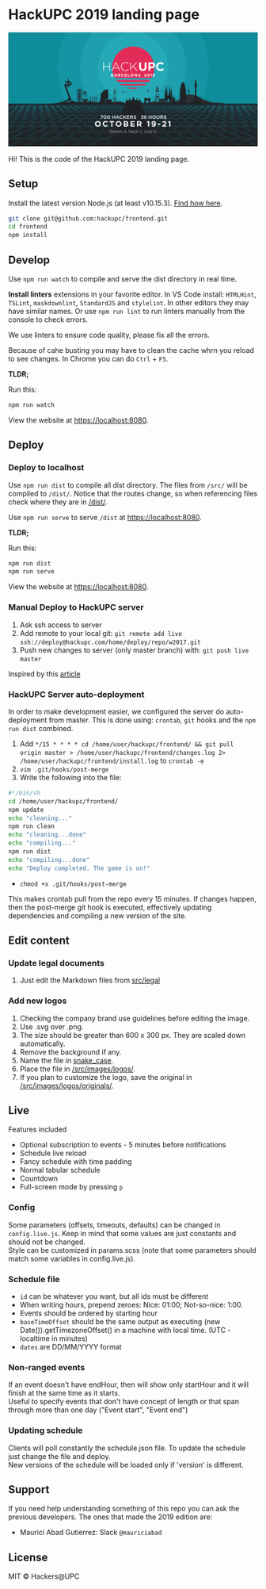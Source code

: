 # HackUPC 2019 landing page
![HackUPC 2019 landing preview](src/images/cover.png)

Hi! This is the code of the HackUPC 2019 landing page.

## Setup

Install the latest version Node.js (at least v10.15.3). [Find how here](https://nodejs.org/en/download/package-manager/).

```sh
git clone git@github.com:hackupc/frontend.git
cd frontend
npm install
```

## Develop

Use `npm run watch` to compile and serve the dist directory in real time.

**Install linters** extensions in your favorite editor. In VS Code install: `HTMLHint`, `TSLint`, `maskdownlint`, `StandardJS` and `stylelint`. In other editors they may have similar names.
Or use `npm run lint` to run linters manually from the console to check errors.

We use linters to ensure code quality, please fix all the errors.

Because of cahe busting you may have to clean the cache whrn you reload to see changes. In Chrome you can do `Ctrl` + `F5`.

**TLDR;**

Run this:

```sh
npm run watch
```

View the website at [https://localhost:8080](https://localhost:8080).

## Deploy

### Deploy to localhost

Use `npm run dist` to compile all dist directory.
The files from `/src/` will be compiled to `/dist/`. Notice that the routes change, so when referencing files check where they are in [/dist/](/dist/]).

Use `npm run serve` to serve `/dist` at [https://localhost:8080](https://localhost:8080).

**TLDR;**

Run this:

```sh
npm run dist
npm run serve
```

View the website at [https://localhost:8080](https://localhost:8080).

### Manual Deploy to HackUPC server

1. Ask ssh access to server
1. Add remote to your local git: `git remote add live ssh://deploy@hackupc.com/home/deploy/repo/w2017.git`
1. Push new changes to server (only master branch) with: `git push live master`

Inspired by this [article](https://www.digitalocean.com/community/tutorials/how-to-set-up-automatic-deployment-with-git-with-a-vps)

### HackUPC Server auto-deployment

In order to make development easier, we configured the server do auto-deployment from master. This is done using: `crontab`, `git` hooks and the `npm run dist` combined.

1. Add `*/15 * * * * cd /home/user/hackupc/frontend/ && git pull origin master > /home/user/hackupc/frontend/changes.log 2> /home/user/hackupc/frontend/install.log` to `crontab -e`
1. `vim .git/hooks/post-merge`
1. Write the following into the file:

```sh
#!/bin/sh
cd /home/user/hackupc/frontend/
npm update
echo "cleaning..."
npm run clean
echo "cleaning...done"
echo "compiling..."
npm run dist
echo "compiling...done"
echo "Deploy completed. The game is on!"
```

- `chmod +x .git/hooks/post-merge`

This makes crontab pull from the repo every 15 minutes. If changes happen, then the post-merge git hook is executed, effectively updating dependencies and compiling a new version of the site.

## Edit content

### Update legal documents

1. Just edit the Markdown files from [src/legal](src/legal)

### Add new logos

1. Checking the company brand use guidelines before editing the image.
1. Use .svg over .png.
1. The size should be greater than 600 x 300 px. They are scaled down automatically.
1. Remove the background if any.
1. Name the file in [snake_case](https://medium.com/swlh/string-case-styles-camel-pascal-snake-and-kebab-case-981407998841).
1. Place the file in [/src/images/logos/](/src/images/logos/).
1. If you plan to customize the logo, save the original in [/src/images/logos/originals/](/src/images/logos/originals/).

## Live

Features included

- Optional subscription to events - 5 minutes before notifications
- Schedule live reload
- Fancy schedule with time padding
- Normal tabular schedule
- Countdown
- Full-screen mode by pressing `p`

### Config

Some parameters (offsets, timeouts, defaults) can be changed in `config.live.js`. Keep in mind that some values are just constants and should not be changed.  
Style can be customized in params.scss (note that some parameters should match some variables in config.live.js).

### Schedule file

- `id` can be whatever you want, but all ids must be different  
- When writing hours, prepend zeroes: Nice: 01:00; Not-so-nice: 1:00.  
- Events should be ordered by starting hour  
- `baseTimeOffset` should be the same output as executing (new Date()).getTimezoneOffset() in a machine with local time. (UTC - localtime in minutes)  
- `dates` are DD/MM/YYYY format  

### Non-ranged events

If an event doesn't have endHour, then will show only startHour and it will finish at the same time as it starts.  
Useful to specify events that don't have concept of length or that span through more than one day ("Event start", "Event end")

### Updating schedule

Clients will poll constantly the schedule.json file. To update the schedule just change the file and deploy.  
New versions of the schedule will be loaded only if 'version' is different.

## Support

If you need help understanding something of this repo you can ask the previous developers. The ones that made the 2019 edition are:

- Maurici Abad Gutierrez: Slack `@mauriciabad`

## License

MIT © Hackers@UPC
